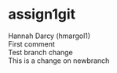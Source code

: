 # assign1git
Hannah Darcy (hmargol1)  
First comment  
Test branch change  
This is a change on newbranch  
